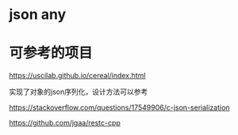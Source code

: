# json any 

# 可参考的项目

https://uscilab.github.io/cereal/index.html

实现了对象的json序列化，设计方法可以参考

https://stackoverflow.com/questions/17549906/c-json-serialization

https://github.com/jgaa/restc-cpp
